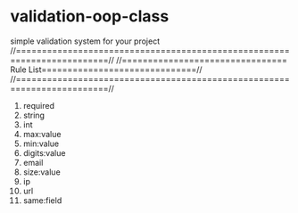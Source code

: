 # validation-oop-class
simple validation system for your project
//========================================================================//
//================================ Rule List==============================//
//========================================================================//
1. required
2. string
3. int
4. max:value
5. min:value
6. digits:value
7. email
8. size:value
9. ip
10. url
11. same:field

